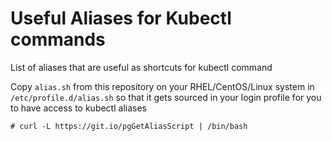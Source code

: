 # Useful Aliases for Kubectl commands

List of aliases that are useful as shortcuts for kubectl command

Copy `alias.sh` from this repository on your RHEL/CentOS/Linux system in `/etc/profile.d/alias.sh` so that it gets sourced in your login profile for you to have access to kubectl aliases

```console
# curl -L https://git.io/pgGetAliasScript | /bin/bash
```

